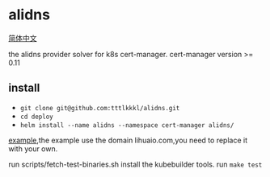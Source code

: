 # alidns
[简体中文](README-zh.md)

the alidns provider solver for k8s cert-manager.
cert-manager version >= 0.11


## install
- `git clone git@github.com:tttlkkkl/alidns.git`
- `cd deploy`
- `helm install --name alidns --namespace cert-manager alidns/`

[example](deploy/k8s.yml),the example use the domain lihuaio.com,you need to replace it with your own.

run scripts/fetch-test-binaries.sh install the kubebuilder tools.
run ` make test `
